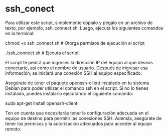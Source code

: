 # ssh_conect

Para utilizar este script, simplemente cópialo y pégalo en un archivo de texto, por ejemplo, ssh_connect.sh. Luego, ejecuta los siguientes comandos en la terminal:

chmod +x ssh_connect.sh  # Otorga permisos de ejecución al script

./ssh_connect.sh        # Ejecuta el script

El script te pedirá que ingreses la dirección IP del equipo al que deseas conectarte, así como el nombre de usuario. Después de ingresar esa información, se iniciará una conexión SSH al equipo especificado.

Asegúrate de tener el paquete openssh-client instalado en tu sistema Debian para poder utilizar el comando ssh en el script. Si no lo tienes instalado, puedes instalarlo ejecutando el siguiente comando:

sudo apt-get install openssh-client

Ten en cuenta que necesitarás tener la configuración adecuada en el equipo de destino para permitir las conexiones SSH. Además, asegúrate de tener los permisos y la autorización adecuados para acceder al equipo remoto.

